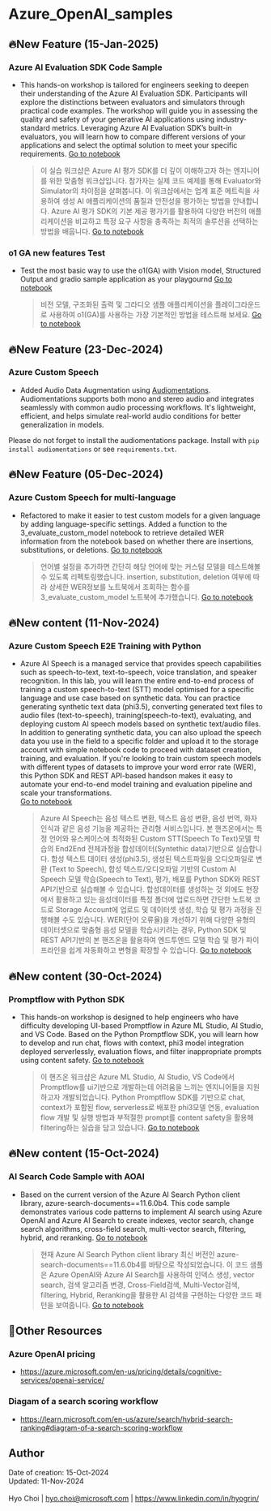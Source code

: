 # Azure_OpenAI_samples

## 🔥New Feature (15-Jan-2025)
### Azure AI Evaluation SDK Code Sample<br>
- This hands-on workshop is tailored for engineers seeking to deepen their understanding of the Azure AI Evaluation SDK. Participants will explore the distinctions between evaluators and simulators through practical code examples. The workshop will guide you in assessing the quality and safety of your generative AI applications using industry-standard metrics. Leveraging Azure AI Evaluation SDK’s built-in evaluators, you will learn how to compare different versions of your applications and select the optimal solution to meet your specific requirements. <a href="https://github.com/hyogrin/Azure_OpenAI_samples/blob/main/Azure%20AI%20Evaluation%20SDK/1_quality-evaluators.ipynb">Go to notebook</a>
    > 이 실습 워크샵은 Azure AI 평가 SDK를 더 깊이 이해하고자 하는 엔지니어를 위한 맞춤형 워크샵입니다. 참가자는 실제 코드 예제를 통해 Evaluator와 Simulator의 차이점을 살펴봅니다. 이 워크샵에서는 업계 표준 메트릭을 사용하여 생성 AI 애플리케이션의 품질과 안전성을 평가하는 방법을 안내합니다. Azure AI 평가 SDK의 기본 제공 평가기를 활용하여 다양한 버전의 애플리케이션을 비교하고 특정 요구 사항을 충족하는 최적의 솔루션을 선택하는 방법을 배웁니다. <a href="https://github.com/hyogrin/Azure_OpenAI_samples/blob/main/Azure%20AI%20Evaluation%20SDK/1_quality-evaluators.ipynb">Go to notebook</a>
    
### o1 GA new features Test <br>
- Test the most basic way to use the o1(GA) with Vision model, Structured Output and gradio sample application as your playgournd <a href="https://github.com/hyogrin/Azure_OpenAI_samples/blob/main/O1%20MultiModal/1_o1-ga-multi-modal.ipynb">Go to notebook</a>
    > 비전 모델, 구조화된 출력 및 그라디오 샘플 애플리케이션을 플레이그라운드로 사용하여 o1(GA)를 사용하는 가장 기본적인 방법을 테스트해 보세요. <a href="https://github.com/hyogrin/Azure_OpenAI_samples/blob/main/O1%20MultiModal/1_o1-ga-multi-modal.ipynb">Go to notebook</a>


## 🔥New Feature (23-Dec-2024)
### Azure Custom Speech <br>
- Added Audio Data Augmentation using [Audiomentations](https://github.com/iver56/audiomentations). Audiomentations supports both mono and stereo audio and integrates seamlessly with common audio processing workflows. It's lightweight, efficient, and helps simulate real-world audio conditions for better generalization in models.

Please do not forget to install the audiomentations package. Install with `pip install audiomentations` or see `requirements.txt`.

## 🔥New Feature (05-Dec-2024)
### Azure Custom Speech for multi-language<br>
- Refactored to make it easier to test custom models for a given language by adding language-specific settings. Added a function to the 3_evaluate_custom_model notebook to retrieve detailed WER information from the notebook based on whether there are insertions, substitutions, or deletions.  <a href="https://github.com/hyogrin/Azure_OpenAI_samples/blob/main/Azure%20Custom%20Speech/3_evaluate_custom_model.ipynb">Go to notebook</a>
    > 언어별 설정을 추가하면 간단히 해당 언어에 맞는 커스텀 모델을 테스트해볼 수 있도록 리펙토링했습니다. insertion, substitution, deletion 여부에 따라 상세한 WER정보를 노트북에서 조회하는 함수를 3_evaluate_custom_model 노트북에 추가했습니다. <a href="https://github.com/hyogrin/Azure_OpenAI_samples/blob/main/Azure%20Custom%20Speech/3_evaluate_custom_model.ipynb">Go to notebook</a>

## 🔥New content (11-Nov-2024)
### Azure Custom Speech E2E Training with Python<br>
- Azure AI Speech is a managed service that provides speech capabilities such as speech-to-text, text-to-speech, voice translation, and speaker recognition. In this lab, you will learn the entire end-to-end process of training a custom speech-to-text (STT) model optimised for a specific language and use case based on synthetic data. You can practice generating synthetic text data (phi3.5), converting generated text files to audio files (text-to-speech), training(speech-to-text), evaluating, and deploying custom AI speech models based on synthetic text/audio files. In addition to generating synthetic data, you can also upload the speech data you use in the field to a specific folder and upload it to the storage account with simple notebook code to proceed with dataset creation, training, and evaluation.  If you're looking to train custom speech models with different types of datasets to improve your word error rate (WER), this Python SDK and REST API-based handson makes it easy to automate your end-to-end model training and evaluation pipeline and scale your transformations.  
<a href="https://github.com/hyogrin/Azure_OpenAI_samples/blob/main/Azure%20Custom%20Speech/0_text_data_generation.ipynb">Go to notebook</a>
    > Azure AI Speech는 음성 텍스트 변환, 텍스트 음성 변환, 음성 번역, 화자 인식과 같은 음성 기능을 제공하는 관리형 서비스입니다. 본 핸즈온에서는 특정 언어와 유스케이스에 최적화된 Custom STT(Speech To Text)모델 학습의 End2End 전체과정을 합성데이터(Syntethic data)기반으로 실습합니다. 합성 텍스트 데이터 생성(phi3.5), 생성된 텍스트파일을 오디오파일로 변환 (Text to Speech), 합성 텍스트/오디오파일 기반의 Custom AI Speech 모델 학습(Speech to Text), 평가, 배포를 Python SDK와 REST API기반으로 실습해볼 수 있습니다. 합성데이터를 생성하는 것 외에도 현장에서 활용하고 있는 음성데이터를 특정 폴더에 업로드하면 간단한 노트북 코드로 Storage Account에 업로드 및 데이터셋 생성, 학습 및 평가 과정을 진행해볼 수도 있습니다. WER(단어 오류율)을 개선하기 위해 다양한 유형의 데이터셋으로 맞춤형 음성 모델을 학습시키려는 경우, Python SDK 및 REST API기반의 본 핸즈온을 활용하여 엔드투엔드 모델 학습 및 평가 파이프라인을 쉽게 자동화하고 변형을 확장할 수 있습니다. 
 <a href="https://github.com/hyogrin/Azure_OpenAI_samples/blob/main/Azure%20Custom%20Speech/0_text_data_generation.ipynb">Go to notebook</a>

## 🔥New content (30-Oct-2024)
### Promptflow with Python SDK<br>
- This hands-on workshop is designed to help engineers who have difficulty developing UI-based Promptflow in Azure ML Studio, AI Studio, and VS Code. Based on the Python Promptflow SDK, you will learn how to develop and run chat, flows with context, phi3 model integration deployed serverlessly, evaluation flows, and filter inappropriate prompts using content safety. <a href="https://github.com/hyogrin/Azure_OpenAI_samples/blob/main/Promptflow%20with%20Python%20SDK/1_promptflow_with_code.ipynb">Go to notebook</a>
    > 이 핸즈온 워크샵은 Azure ML Studio, AI Studio, VS Code에서 Promptflow를 ui기반으로 개발하는데 어려움을 느끼는 엔지니어들을 지원하고자 개발되었습니다. Python Promptflow SDK를 기반으로 chat, context가 포함된 flow, serverless로 배포한 phi3모델 연동, evaluation flow 개발 및 실행 방법과 부적절한 prompt를 content safety을 활용해 filtering하는 실습을 담고 있습니다.  <a href="https://github.com/hyogrin/Azure_OpenAI_samples/blob/main/Promptflow%20with%20Python%20SDK/1_promptflow_with_code.ipynb">Go to notebook</a>

## 🔥New content (15-Oct-2024)
### AI Search Code Sample with AOAI<br>
- Based on the current version of the Azure AI Search Python client library, azure-search-documents==11.6.0b4. This code sample demonstrates various code patterns to implement AI search using Azure OpenAI and Azure AI Search to create indexes, vector search, change search algorithms, cross-field search, multi-vector search, filtering, hybrid, and reranking. <a href="https://github.com/hyogrin/Azure_OpenAI_samples/blob/main/AI%20Search%20Code%20Sample%20with%20AOAI/AI%20Search%20Query%20Patterns.ipynb">Go to notebook</a>
    > 현재 Azure AI Search Python client library 최신 버전인 azure-search-documents==11.6.0b4를 바탕으로 작성되었습니다. 이 코드 샘플은 Azure OpenAI와 Azure AI Search를 사용하여 인덱스 생성, vector search, 검색 알고리즘 변경, Cross-Field검색, Multi-Vector검색, filtering, Hybrid, Reranking을 활용한 AI 검색을 구현하는 다양한 코드 패턴을 보여줍니다. <a href="https://github.com/hyogrin/Azure_OpenAI_samples/blob/main/AI%20Search%20Code%20Sample%20with%20AOAI/AI%20Search%20Query%20Patterns.ipynb">Go to notebook</a>

## 🥇Other Resources

### Azure OpenAI pricing
- https://azure.microsoft.com/en-us/pricing/details/cognitive-services/openai-service/

### Diagam of a search scoring workflow
- https://learn.microsoft.com/en-us/azure/search/hybrid-search-ranking#diagram-of-a-search-scoring-workflow 



## Author
Date of creation: 15-Oct-2024<br>
Updated: 11-Nov-2024<br>
<br>
Hyo Choi | hyo.choi@microsoft.com | https://www.linkedin.com/in/hyogrin/ 